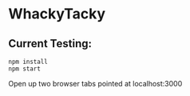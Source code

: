 # WhackyTacky

## Current Testing:

```
npm install
npm start
```

Open up two browser tabs pointed at localhost:3000

